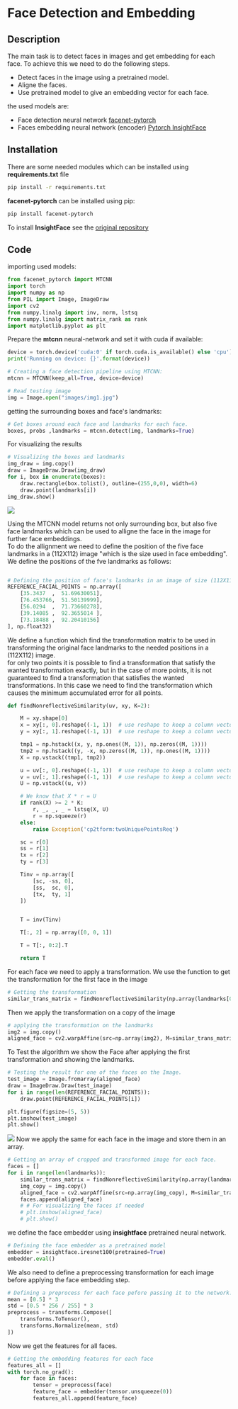 # Face Detection and Embedding

## Description

The main task is to detect faces in images and get embedding for each face. To achieve this we need to do the following steps.

- Detect faces in the image using a pretrained model.
- Aligne the faces.
- Use pretrained model to give an embedding vector for each face.

the used models are:

- Face detection neural network [facenet-pytorch](https://github.com/timesler/facenet-pytorch/blob/master/examples/face_tracking.ipynb)
- Faces embedding neural network (encoder) [Pytorch InsightFace](https://github.com/nizhib/pytorch-insightface)

## Installation

There are some needed modules which can be installed using **requirements.txt** file

```bash
pip install -r requirements.txt
```

**facenet-pytorch** can be installed using pip:

```bash
pip install facenet-pytorch
```

To install **InsightFace** see the [original repository](https://github.com/nizhib/pytorch-insightface)

## Code

importing used models:

```python
from facenet_pytorch import MTCNN
import torch
import numpy as np
from PIL import Image, ImageDraw
import cv2
from numpy.linalg import inv, norm, lstsq
from numpy.linalg import matrix_rank as rank
import matplotlib.pyplot as plt
```

Prepare the **mtcnn** neural-network and set it with cuda if available:

```python
device = torch.device('cuda:0' if torch.cuda.is_available() else 'cpu')
print('Running on device: {}'.format(device))

# Creating a face detection pipeline using MTCNN:
mtcnn = MTCNN(keep_all=True, device=device)

# Read testing image
img = Image.open("images/img1.jpg")
```

getting the surrounding boxes and face's landmarks:

```python
# Get boxes around each face and landmarks for each face.
boxes, probs ,landmarks = mtcnn.detect(img, landmarks=True)
```

For visualizing the results

```python
# Visualizing the boxes and landmarks
img_draw = img.copy()
draw = ImageDraw.Draw(img_draw)
for i, box in enumerate(boxes):
    draw.rectangle(box.tolist(), outline=(255,0,0), width=6)
    draw.point(landmarks[i])
img_draw.show()
```
![](images/boxes_and_landmarks.png)

Using the MTCNN model returns not only surrounding box, but also five face landmarks which can be used to alligne the face in the image for further face embeddings.  
To do the allignment we need to define the position of the five face landmarks in a (112X112) image "which is the size used in face embedding".  
We define the positions of the fve landmarks as follows:

```python

# Defining the position of face's landmarks in an image of size (112X112)
REFERENCE_FACIAL_POINTS = np.array([
    [35.3437  ,  51.69630051],
    [76.453766,  51.50139999],
    [56.0294  ,  71.73660278],
    [39.14085 ,  92.3655014 ],
    [73.18488 ,  92.20410156]
], np.float32)

```

We define a function which find the transformation matrix to be used in transforming the original face landmarks to the needed positions in a (112X112) image.  
for only two points it is possible to find a transformation that satisfy the wanted transformation exactly, but in the case of more points, it is not guaranteed to find a transformation that satisfies the wanted transformations.
In this case we need to find the transformation which causes the minimum accumulated error for all points.

```python
def findNonreflectiveSimilarity(uv, xy, K=2):

    M = xy.shape[0]
    x = xy[:, 0].reshape((-1, 1))  # use reshape to keep a column vector
    y = xy[:, 1].reshape((-1, 1))  # use reshape to keep a column vector

    tmp1 = np.hstack((x, y, np.ones((M, 1)), np.zeros((M, 1))))
    tmp2 = np.hstack((y, -x, np.zeros((M, 1)), np.ones((M, 1))))
    X = np.vstack((tmp1, tmp2))

    u = uv[:, 0].reshape((-1, 1))  # use reshape to keep a column vector
    v = uv[:, 1].reshape((-1, 1))  # use reshape to keep a column vector
    U = np.vstack((u, v))

    # We know that X * r = U
    if rank(X) >= 2 * K:
        r, _, _, _ = lstsq(X, U)
        r = np.squeeze(r)
    else:
        raise Exception('cp2tform:twoUniquePointsReq')

    sc = r[0]
    ss = r[1]
    tx = r[2]
    ty = r[3]

    Tinv = np.array([
        [sc, -ss, 0],
        [ss,  sc, 0],
        [tx,  ty, 1]
    ])


    T = inv(Tinv)

    T[:, 2] = np.array([0, 0, 1])

    T = T[:, 0:2].T

    return T

```

For each face we need to apply a transformation.
We use the function to get the transformation for the first face in the image

```python
# Getting the transformation
similar_trans_matrix = findNonreflectiveSimilarity(np.array(landmarks[0]).astype(np.float32), REFERENCE_FACIAL_POINTS)
```

Then we apply the transformation on a copy of the image

```python
# applying the transformation on the landmarks
img2 = img.copy()
aligned_face = cv2.warpAffine(src=np.array(img2), M=similar_trans_matrix, dsize=(112, 112))
```

To Test the algorithm we show the Face after applying the first transformation and showing the landmarks. 

```python
# Testing the result for one of the faces on the Image.
test_image = Image.fromarray(aligned_face)
draw = ImageDraw.Draw(test_image)
for i in range(len(REFERENCE_FACIAL_POINTS)):
    draw.point(REFERENCE_FACIAL_POINTS[i])

plt.figure(figsize=(5, 5))
plt.imshow(test_image)
plt.show()
```
![](images/aligned_face.png)
Now we apply the same for each face in the image and store them in an array.  

```python
# Getting an array of cropped and transformed image for each face.
faces = []
for i in range(len(landmarks)):
    similar_trans_matrix = findNonreflectiveSimilarity(np.array(landmarks[i]).astype(np.float32), REFERENCE_FACIAL_POINTS)
    img_copy = img.copy()
    aligned_face = cv2.warpAffine(src=np.array(img_copy), M=similar_trans_matrix, dsize=(112, 112))
    faces.append(aligned_face)
    # # For visualizing the faces if needed
    # plt.imshow(aligned_face)
    # plt.show()
```

we define the face embedder using **insightface** pretrained neural network.

```python
# Defining the face embedder as a pretrained model
embedder = insightface.iresnet100(pretrained=True)
embedder.eval()
```

We also need to define a preprocessing transformation for each image before applying the face embedding step.

```python
# Defining a preprocess for each face pefore passing it to the network.
mean = [0.5] * 3
std = [0.5 * 256 / 255] * 3
preprocess = transforms.Compose([
    transforms.ToTensor(),
    transforms.Normalize(mean, std)
])
```

Now we get the features for all faces.

```python
# Getting the embedding features for each face 
features_all = []
with torch.no_grad():
    for face in faces:
        tensor = preprocess(face)
        feature_face = embedder(tensor.unsqueeze(0))
        features_all.append(feature_face)
```





